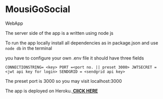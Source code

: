 # MousiGoSocial
WebApp

The server side of the app is a written using node js

To run the app locally install all dependencies as in package.json and use `node db` in the terminal

you have to configure your own .env file
it should have three fields

`
CONNECTIONSTRING= <key>
PORT =<port no. || preset 3000>
JWTSECRET = <jwt api key for login>
SENDGRID = <sendgrid api key>
`

The preset port is 3000 so you may visit localhost:3000

The app is deployed on Heroku.<a href = "https://mausigosocial.herokuapp.com/" target = _blank> <b><u>ClICK HERE</u></b></a>
